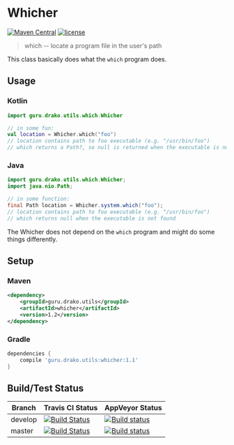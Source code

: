 # Whicher

[![Maven Central](https://img.shields.io/maven-central/v/guru.drako.utils/whicher.svg)](https://repo1.maven.org/maven2/guru/drako/utils/whicher/)
[![license](https://img.shields.io/github/license/Drako/whicher.svg)](http://www.apache.org/licenses/LICENSE-2.0.txt)

> which -- locate a program file in the user's path

This class basically does what the `which` program does.

## Usage

### Kotlin

```kotlin
import guru.drako.utils.which.Whicher

// in some fun:
val location = Whicher.which("foo")
// location contains path to foo executable (e.g. "/usr/bin/foo")
// which returns a Path?, so null is returned when the executable is not found
```

### Java

```java
import guru.drako.utils.which.Whicher;
import java.nio.Path;

// in some function:
final Path location = Whicher.system.which("foo");
// location contains path to foo executable (e.g. "/usr/bin/foo")
// which returns null when the executable is not found
```

The Whicher does not depend on the `which` program and might do
some things differently.

## Setup

### Maven

```xml
<dependency>
    <groupId>guru.drako.utils</groupId>
    <artifactId>whicher</artifactId>
    <version>1.2</version>
</dependency>
```

### Gradle

```groovy
dependencies {
    compile 'guru.drako.utils:whicher:1.1'
}
```

## Build/Test Status

Branch | Travis CI Status | AppVeyor Status
--- | --- | ---
develop | [![Build Status](https://travis-ci.org/Drako/whicher.svg?branch=develop)](https://travis-ci.org/Drako/whicher) | [![Build status](https://ci.appveyor.com/api/projects/status/ubl028x4m33qpukw/branch/develop?svg=true)](https://ci.appveyor.com/project/Drako/whicher/branch/develop)
master | [![Build Status](https://travis-ci.org/Drako/whicher.svg?branch=master)](https://travis-ci.org/Drako/whicher) | [![Build status](https://ci.appveyor.com/api/projects/status/ubl028x4m33qpukw/branch/master?svg=true)](https://ci.appveyor.com/project/Drako/whicher/branch/master)
